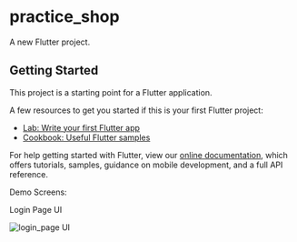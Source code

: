 # practice_shop

A new Flutter project.

## Getting Started

This project is a starting point for a Flutter application.

A few resources to get you started if this is your first Flutter project:

- [Lab: Write your first Flutter app](https://flutter.dev/docs/get-started/codelab)
- [Cookbook: Useful Flutter samples](https://flutter.dev/docs/cookbook)

For help getting started with Flutter, view our
[online documentation](https://flutter.dev/docs), which offers tutorials,
samples, guidance on mobile development, and a full API reference.

Demo Screens:

Login Page UI                                                                                                           


![login_page UI](https://user-images.githubusercontent.com/38817976/126047988-f816df93-3970-4169-bd21-ed17876dee51.png)
